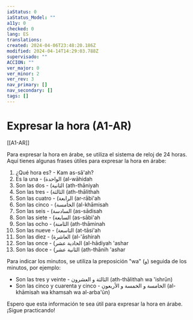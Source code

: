 ```yaml
---
iaStatus: 0
iaStatus_Model: ""
a11y: 0
checked: 0
lang: ES
translations: 
created: 2024-04-06T23:48:20.186Z
modified: 2024-04-14T14:29:03.788Z
supervisado: ""
ACCION: ""
ver_major: 0
ver_minor: 2
ver_rev: 3
nav_primary: []
nav_secondary: []
tags: []
---
```

# Expresar la hora (A1-AR)

[[A1-AR]]

Para expresar la hora en árabe, se utiliza el sistema de reloj de 24 horas. Aquí tienes algunas frases útiles para expresar la hora en árabe:

1. ¿Qué hora es? - Kam as-sā'ah?
2. Es la una - (الواحدة (al-wāhidah
3. Son las dos - (الثانية (ath-thāniyah
4. Son las tres - (الثالثة (ath-thālithah
5. Son las cuatro - (الرابعة (ar-rābi'ah
6. Son las cinco - (الخامسة (al-khāmisah
7. Son las seis - (السادسة (as-sādisah
8. Son las siete - (السابعة (as-sābi'ah
9. Son las ocho - (الثامنة (ath-thāminah
10. Son las nueve - (التاسعة (at-tāsi'ah
11. Son las diez - (العاشرة (al-'āshirah
12. Son las once - (الحادية عشر (al-hādiyah 'ashar
13. Son las doce - (الثانية عشر (ath-thānih 'ashar

Para indicar los minutos, se utiliza la preposición "wa" (و) seguida de los minutos, por ejemplo:

- Son las tres y veinte - الثالثة و العشرون (ath-thālithah wa 'ishrūn)
- Son las cinco y cuarenta y cinco - الخامسة و الخمسة و الأربعون (al-khāmisah wa khamsah wa al-arba'ūn)

Espero que esta información te sea útil para expresar la hora en árabe. ¡Sigue practicando!
